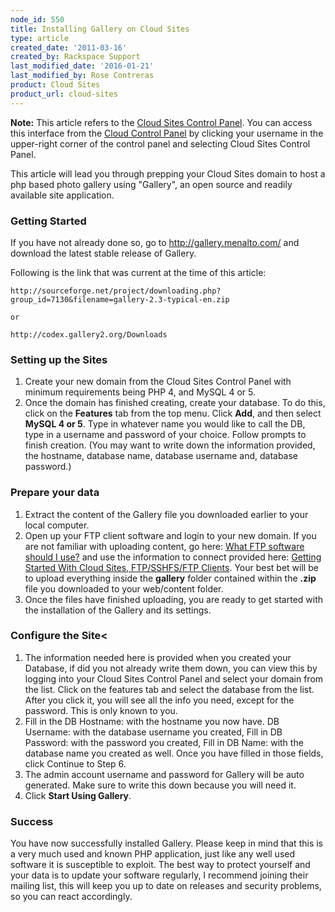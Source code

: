 ```yaml
---
node_id: 550
title: Installing Gallery on Cloud Sites
type: article
created_date: '2011-03-16'
created_by: Rackspace Support
last_modified_date: '2016-01-21'
last_modified_by: Rose Contreras
product: Cloud Sites
product_url: cloud-sites
---
```


**Note:** This article refers to the [Cloud Sites Control Panel](https://manage.rackspacecloud.com/). You can access this interface from the [Cloud Control Panel](https://mycloud.rackspace.com/)
by clicking your username in the upper-right corner of the control panel
and selecting Cloud Sites Control Panel.

This article will lead you through prepping your Cloud Sites domain to
host a php based photo gallery using "Gallery", an open source and
readily available site application.

### Getting Started

If you have not already done so, go to <http://gallery.menalto.com/> and
download the latest stable release of Gallery.

Following is the link that was current at the time of this article:

    http://sourceforge.net/project/downloading.php?group_id=7130&filename=gallery-2.3-typical-en.zip

    or

    http://codex.gallery2.org/Downloads

### Setting up the Sites

1.  Create your new domain from the Cloud Sites Control Panel with
    minimum requirements being PHP 4, and MySQL 4 or 5.
2.  Once the domain has finished creating, create your database. To do
    this, click on the **Features** tab from the top menu. Click **Add**,
    and then select **MySQL 4 or 5**. Type in whatever name you would like
    to call the DB, type in a username and password of your choice.
    Follow prompts to finish creation. (You may want to write down the
    information provided, the hostname, database name, database username
    and, database password.)

### Prepare your data

1.  Extract the content of the Gallery file you downloaded earlier to
    your local computer.
2.  Open up your FTP client software and login to your new domain. If
    you are not familiar with uploading content, go here: [What FTP software should I use?](/how-to/getting-started-with-cloud-sites-ftpsshfsftp-clients)
    and use the information to connect provided here: [Getting Started With Cloud Sites, FTP/SSHFS/FTP Clients](/how-to/getting-started-with-cloud-sites-ftpsshfsftp-clients).
    Your best bet will be to upload everything inside the **gallery**
    folder contained within the **.zip** file you downloaded to your
    web/content folder.
3.  Once the files have finished uploading, you are ready to get started
    with the installation of the Gallery and its settings.

### Configure the Site<

1.  The information needed here is provided when you created your
    Database, if did you not already write them down, you can view this
    by logging into your Cloud Sites Control Panel and select your
    domain from the list. Click on the features tab and select the
    database from the list. After you click it, you will see all the
    info you need, except for the password. This is only known to you.
2.  Fill in the DB Hostname: with the hostname you now have. DB
    Username: with the database username you created, Fill in DB
    Password: with the password you created, Fill in DB Name: with the
    database name you created as well. Once you have filled in those
    fields, click Continue to Step 6.
3.  The admin account username and password for Gallery will be
    auto generated. Make sure to write this down because you will need
    it.
4.  Click **Start Using Gallery**.

### Success 

You have now successfully installed Gallery. Please keep in mind that
this is a very much used and known PHP application, just like any well
used software it is susceptible to exploit. The best way to protect
yourself and your data is to update your software regularly, I recommend
joining their mailing list, this will keep you up to date on releases
and security problems, so you can react accordingly.
